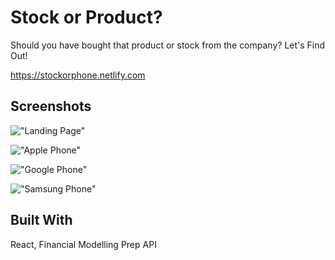 # Stock or Product?

Should you have bought that product or stock from the company?
Let's Find Out!

https://stockorphone.netlify.com

## Screenshots

!["Landing Page"](https://github.com/TylerZhang00/StockOrPhone/blob/master/src/assets/screenshots/MainPage1.png?raw=true)

!["Apple Phone"](https://github.com/TylerZhang00/StockOrPhone/blob/master/src/assets/screenshots/Apple1.png?raw=true)

!["Google Phone"](https://github.com/TylerZhang00/StockOrPhone/blob/master/src/assets/screenshots/Google1.png?raw=true)

!["Samsung Phone"](https://github.com/TylerZhang00/StockOrPhone/blob/master/src/assets/screenshots/Samsung1.png?raw=true)

## Built With

React, Financial Modelling Prep API
